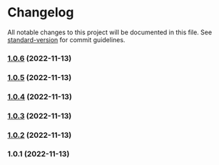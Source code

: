 # Changelog

All notable changes to this project will be documented in this file. See [standard-version](https://github.com/conventional-changelog/standard-version) for commit guidelines.

### [1.0.6](https://github.com/dariusbakunas/eve-db/compare/v1.0.5...v1.0.6) (2022-11-13)

### [1.0.5](https://github.com/dariusbakunas/eve-db/compare/v1.0.4...v1.0.5) (2022-11-13)

### [1.0.4](https://github.com/dariusbakunas/eve-db/compare/v1.0.3...v1.0.4) (2022-11-13)

### [1.0.3](https://github.com/dariusbakunas/eve-db/compare/v1.0.2...v1.0.3) (2022-11-13)

### [1.0.2](https://github.com/dariusbakunas/eve-db/compare/v1.0.1...v1.0.2) (2022-11-13)

### 1.0.1 (2022-11-13)
